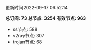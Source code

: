 更新时间2022-09-17 06:52:14

**总订阅: 73**
**总节点: 3254**
**有效节点: 963**
- ss节点: 588
- v2ray节点: 307
- trojan节点: 68
